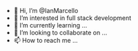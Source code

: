 - 👋 Hi, I’m @IanMarcello
- 👀 I’m interested in full stack development
- 🌱 I’m currently learning ...
- 💞️ I’m looking to collaborate on ...
- 📫 How to reach me ...

<!---
IanMarcello/IanMarcello is a ✨ special ✨ repository because its `README.md` (this file) appears on your GitHub profile.
You can click the Preview link to take a look at your changes.
--->
